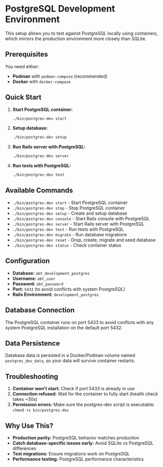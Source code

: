 # PostgreSQL Development Environment

This setup allows you to test against PostgreSQL locally using containers, which mirrors the production environment more closely than SQLite.

## Prerequisites

You need either:
- **Podman** with `podman-compose` (recommended)
- **Docker** with `docker-compose`

## Quick Start

1. **Start PostgreSQL container:**
   ```bash
   ./bin/postgres-dev start
   ```

2. **Setup database:**
   ```bash
   ./bin/postgres-dev setup
   ```

3. **Run Rails server with PostgreSQL:**
   ```bash
   ./bin/postgres-dev server
   ```

4. **Run tests with PostgreSQL:**
   ```bash
   ./bin/postgres-dev test
   ```

## Available Commands

- `./bin/postgres-dev start` - Start PostgreSQL container
- `./bin/postgres-dev stop` - Stop PostgreSQL container
- `./bin/postgres-dev setup` - Create and setup database
- `./bin/postgres-dev console` - Start Rails console with PostgreSQL
- `./bin/postgres-dev server` - Start Rails server with PostgreSQL
- `./bin/postgres-dev test` - Run tests with PostgreSQL
- `./bin/postgres-dev migrate` - Run database migrations
- `./bin/postgres-dev reset` - Drop, create, migrate and seed database
- `./bin/postgres-dev status` - Check container status

## Configuration

- **Database:** `abt_development_postgres`
- **Username:** `abt_user`
- **Password:** `abt_password`
- **Port:** `5433` (to avoid conflicts with system PostgreSQL)
- **Rails Environment:** `development_postgres`

## Database Connection

The PostgreSQL container runs on port 5433 to avoid conflicts with any system PostgreSQL installation on the default port 5432.

## Data Persistence

Database data is persisted in a Docker/Podman volume named `postgres_dev_data`, so your data will survive container restarts.

## Troubleshooting

1. **Container won't start:** Check if port 5433 is already in use
2. **Connection refused:** Wait for the container to fully start (health check takes ~30s)
3. **Permission errors:** Make sure the postgres-dev script is executable: `chmod +x bin/postgres-dev`

## Why Use This?

- **Production parity:** PostgreSQL behavior matches production
- **Catch database-specific issues early:** Avoid SQLite vs PostgreSQL differences
- **Test migrations:** Ensure migrations work on PostgreSQL
- **Performance testing:** PostgreSQL performance characteristics